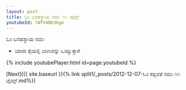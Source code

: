 ```yaml
---
layout: post
title: ಓಂ ಬನಹಸ್ಥಾಯ ನಮಃ ೧೧ ಟೈಮ್ಸ್
youtubeId: lWfV4Nb3bgo
---
```

 
 
 ಓಂ ಬನಹಸ್ಥಾಯ ನಮಃ  
 
 -  ಯಾರು ಕೈಯಲ್ಲಿ ಬಾಣವನ್ನು ಒಯ್ಯುತ್ತಾರೆ 
 
  
 
  
 
 
 
 
 
 


{% include youtubePlayer.html id=page.youtubeId %}
 
[Next]({{ site.baseurl }}{% link  split1/_posts/2012-12-07-ಓಂ ಕಪ್ಲವತೆ ನಮಃ ೧೧ ಟೈಮ್ಸ್.md%})
 
